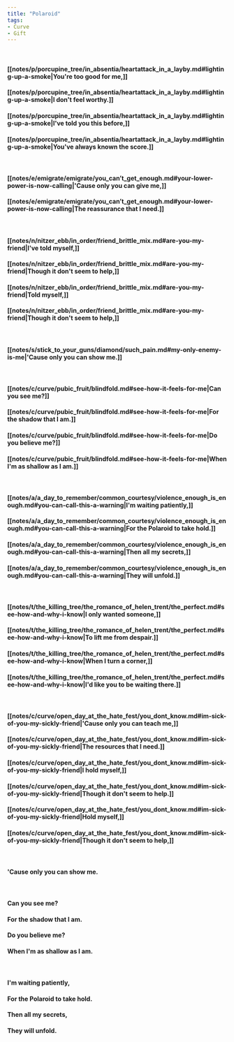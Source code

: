 ```yaml
---
title: "Polaroid"
tags:
- Curve
- Gift
---
```

&nbsp;
#### [[notes/p/porcupine_tree/in_absentia/heartattack_in_a_layby.md#lighting-up-a-smoke|You're too good for me,]]
#### [[notes/p/porcupine_tree/in_absentia/heartattack_in_a_layby.md#lighting-up-a-smoke|I don't feel worthy.]]
#### [[notes/p/porcupine_tree/in_absentia/heartattack_in_a_layby.md#lighting-up-a-smoke|I've told you this before,]]
#### [[notes/p/porcupine_tree/in_absentia/heartattack_in_a_layby.md#lighting-up-a-smoke|You've always known the score.]]
&nbsp;
#### [[notes/e/emigrate/emigrate/you_can’t_get_enough.md#your-lower-power-is-now-calling|'Cause only you can give me,]]
#### [[notes/e/emigrate/emigrate/you_can’t_get_enough.md#your-lower-power-is-now-calling|The reassurance that I need.]]
&nbsp;
#### [[notes/n/nitzer_ebb/in_order/friend_brittle_mix.md#are-you-my-friend|I've told myself,]]
#### [[notes/n/nitzer_ebb/in_order/friend_brittle_mix.md#are-you-my-friend|Though it don't seem to help,]]
#### [[notes/n/nitzer_ebb/in_order/friend_brittle_mix.md#are-you-my-friend|Told myself,]]
#### [[notes/n/nitzer_ebb/in_order/friend_brittle_mix.md#are-you-my-friend|Though it don't seem to help,]]
&nbsp;
#### [[notes/s/stick_to_your_guns/diamond/such_pain.md#my-only-enemy-is-me|'Cause only you can show me.]]
&nbsp;
#### [[notes/c/curve/pubic_fruit/blindfold.md#see-how-it-feels-for-me|Can you see me?]]
#### [[notes/c/curve/pubic_fruit/blindfold.md#see-how-it-feels-for-me|For the shadow that I am.]]
#### [[notes/c/curve/pubic_fruit/blindfold.md#see-how-it-feels-for-me|Do you believe me?]]
#### [[notes/c/curve/pubic_fruit/blindfold.md#see-how-it-feels-for-me|When I'm as shallow as I am.]]
&nbsp;
#### [[notes/a/a_day_to_remember/common_courtesy/violence_enough_is_enough.md#you-can-call-this-a-warning|I'm waiting patiently,]]
#### [[notes/a/a_day_to_remember/common_courtesy/violence_enough_is_enough.md#you-can-call-this-a-warning|For the Polaroid to take hold.]]
#### [[notes/a/a_day_to_remember/common_courtesy/violence_enough_is_enough.md#you-can-call-this-a-warning|Then all my secrets,]]
#### [[notes/a/a_day_to_remember/common_courtesy/violence_enough_is_enough.md#you-can-call-this-a-warning|They will unfold.]]
&nbsp;
#### [[notes/t/the_killing_tree/the_romance_of_helen_trent/the_perfect.md#see-how-and-why-i-know|I only wanted someone,]]
#### [[notes/t/the_killing_tree/the_romance_of_helen_trent/the_perfect.md#see-how-and-why-i-know|To lift me from despair.]]
#### [[notes/t/the_killing_tree/the_romance_of_helen_trent/the_perfect.md#see-how-and-why-i-know|When I turn a corner,]]
#### [[notes/t/the_killing_tree/the_romance_of_helen_trent/the_perfect.md#see-how-and-why-i-know|I'd like you to be waiting there.]]
&nbsp;
#### [[notes/c/curve/open_day_at_the_hate_fest/you_dont_know.md#im-sick-of-you-my-sickly-friend|'Cause only you can teach me,]]
#### [[notes/c/curve/open_day_at_the_hate_fest/you_dont_know.md#im-sick-of-you-my-sickly-friend|The resources that I need.]]
#### [[notes/c/curve/open_day_at_the_hate_fest/you_dont_know.md#im-sick-of-you-my-sickly-friend|I hold myself,]]
#### [[notes/c/curve/open_day_at_the_hate_fest/you_dont_know.md#im-sick-of-you-my-sickly-friend|Though it don't seem to help.]]
#### [[notes/c/curve/open_day_at_the_hate_fest/you_dont_know.md#im-sick-of-you-my-sickly-friend|Hold myself,]]
#### [[notes/c/curve/open_day_at_the_hate_fest/you_dont_know.md#im-sick-of-you-my-sickly-friend|Though it don't seem to help,]]
&nbsp;
#### 'Cause only you can show me.
&nbsp;
#### Can you see me?
#### For the shadow that I am.
#### Do you believe me?
#### When I'm as shallow as I am.
&nbsp;
#### I'm waiting patiently,
#### For the Polaroid to take hold.
#### Then all my secrets,
#### They will unfold.
